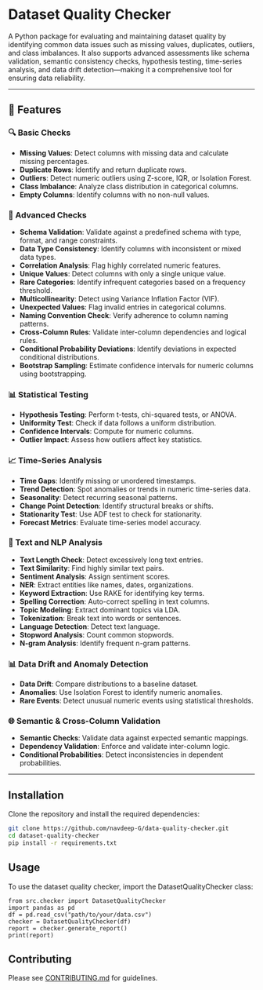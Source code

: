 # Dataset Quality Checker

A Python package for evaluating and maintaining dataset quality by identifying common data issues such as missing values, duplicates, outliers, and class imbalances. It also supports advanced assessments like schema validation, semantic consistency checks, hypothesis testing, time-series analysis, and data drift detection—making it a comprehensive tool for ensuring data reliability.

---

## 🔧 Features

### 🔍 Basic Checks
- **Missing Values**: Detect columns with missing data and calculate missing percentages.
- **Duplicate Rows**: Identify and return duplicate rows.
- **Outliers**: Detect numeric outliers using Z-score, IQR, or Isolation Forest.
- **Class Imbalance**: Analyze class distribution in categorical columns.
- **Empty Columns**: Identify columns with no non-null values.

### 🚀 Advanced Checks
- **Schema Validation**: Validate against a predefined schema with type, format, and range constraints.
- **Data Type Consistency**: Identify columns with inconsistent or mixed data types.
- **Correlation Analysis**: Flag highly correlated numeric features.
- **Unique Values**: Detect columns with only a single unique value.
- **Rare Categories**: Identify infrequent categories based on a frequency threshold.
- **Multicollinearity**: Detect using Variance Inflation Factor (VIF).
- **Unexpected Values**: Flag invalid entries in categorical columns.
- **Naming Convention Check**: Verify adherence to column naming patterns.
- **Cross-Column Rules**: Validate inter-column dependencies and logical rules.
- **Conditional Probability Deviations**: Identify deviations in expected conditional distributions.
- **Bootstrap Sampling**: Estimate confidence intervals for numeric columns using bootstrapping.

### 📊 Statistical Testing
- **Hypothesis Testing**: Perform t-tests, chi-squared tests, or ANOVA.
- **Uniformity Test**: Check if data follows a uniform distribution.
- **Confidence Intervals**: Compute for numeric columns.
- **Outlier Impact**: Assess how outliers affect key statistics.

### 📈 Time-Series Analysis
- **Time Gaps**: Identify missing or unordered timestamps.
- **Trend Detection**: Spot anomalies or trends in numeric time-series data.
- **Seasonality**: Detect recurring seasonal patterns.
- **Change Point Detection**: Identify structural breaks or shifts.
- **Stationarity Test**: Use ADF test to check for stationarity.
- **Forecast Metrics**: Evaluate time-series model accuracy.

### 📝 Text and NLP Analysis
- **Text Length Check**: Detect excessively long text entries.
- **Text Similarity**: Find highly similar text pairs.
- **Sentiment Analysis**: Assign sentiment scores.
- **NER**: Extract entities like names, dates, organizations.
- **Keyword Extraction**: Use RAKE for identifying key terms.
- **Spelling Correction**: Auto-correct spelling in text columns.
- **Topic Modeling**: Extract dominant topics via LDA.
- **Tokenization**: Break text into words or sentences.
- **Language Detection**: Detect text language.
- **Stopword Analysis**: Count common stopwords.
- **N-gram Analysis**: Identify frequent n-gram patterns.

### 📊 Data Drift and Anomaly Detection
- **Data Drift**: Compare distributions to a baseline dataset.
- **Anomalies**: Use Isolation Forest to identify numeric anomalies.
- **Rare Events**: Detect unusual numeric events using statistical thresholds.

### 🌐 Semantic & Cross-Column Validation
- **Semantic Checks**: Validate data against expected semantic mappings.
- **Dependency Validation**: Enforce and validate inter-column logic.
- **Conditional Probabilities**: Detect inconsistencies in dependent probabilities.

---

## Installation

Clone the repository and install the required dependencies:

```bash
git clone https://github.com/navdeep-G/data-quality-checker.git
cd dataset-quality-checker
pip install -r requirements.txt
```

## Usage
To use the dataset quality checker, import the DatasetQualityChecker class:
```
from src.checker import DatasetQualityChecker
import pandas as pd
df = pd.read_csv("path/to/your/data.csv")
checker = DatasetQualityChecker(df)
report = checker.generate_report()
print(report)
```
## Contributing
Please see [CONTRIBUTING.md](https://github.com/navdeep-G/data-quality-checker/blob/main/CONTRIBUTING.md) for guidelines.
